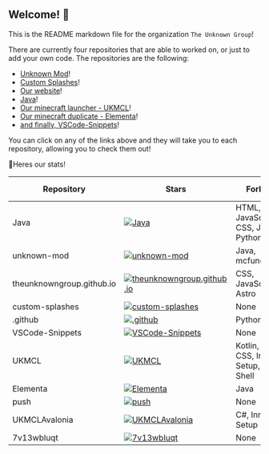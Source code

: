 ## Welcome! :wave:
This is the README markdown file for the organization `The Unknown Group`!

There are currently four repositories that are able to worked on, or just to add your own code. The repositories are the following:

  - [Unknown Mod](https://github.com/TheUnknownGroup/unknown-mod)!
  - [Custom Splashes](https://github.com/TheUnknownGroup/custom-splashes)!
  - [Our website](https://github.com/TheUnknownGroup/theunknowngroup.github.io)!
  - [Java](https://github.com/TheUnknownGroup/Java)!
  - [Our minecraft launcher - UKMCL](https://github.com/TheUnknownGroup/UKMCL)!
  - [Our minecraft duplicate - Elementa](https://github.com/TheUnknownGroup/Elementa)!
  - [and finally, VSCode-Snippets](https://github.com/TheUnknownGroup/VSCode-Snippets)!

You can click on any of the links above and they will take you to each repository, allowing you to check them out!

💪Heres our stats!



| Repository | Stars | Forks | Languages | Pull Requests | Issues | Commits |
|------------|-------|-------|-----------|---------------|--------|---------|
| Java | [![Java](https://img.shields.io/github/commit-activity/t/TheUnknownGroup/Java?color=green)](https://github.com/TheUnknownGroup/Java) | HTML, JavaScript, CSS, Java, Python | 7 | 2 | [![Java](https://img.shields.io/github/stars/TheUnknownGroup/Java?color=green)](https://github.com/TheUnknownGroup/Java) | [![Java](https://img.shields.io/github/forks/TheUnknownGroup/Java?color=green)](https://github.com/TheUnknownGroup/Java)
| unknown-mod | [![unknown-mod](https://img.shields.io/github/commit-activity/t/TheUnknownGroup/unknown-mod?color=green)](https://github.com/TheUnknownGroup/unknown-mod) | Java, mcfunction | 2 | 0 | [![unknown-mod](https://img.shields.io/github/stars/TheUnknownGroup/unknown-mod?color=green)](https://github.com/TheUnknownGroup/unknown-mod) | [![unknown-mod](https://img.shields.io/github/forks/TheUnknownGroup/unknown-mod?color=green)](https://github.com/TheUnknownGroup/unknown-mod)
| theunknowngroup.github.io | [![theunknowngroup.github.io](https://img.shields.io/github/commit-activity/t/TheUnknownGroup/theunknowngroup.github.io?color=green)](https://github.com/TheUnknownGroup/theunknowngroup.github.io) | CSS, JavaScript, Astro | 0 | 0 | [![theunknowngroup.github.io](https://img.shields.io/github/stars/TheUnknownGroup/theunknowngroup.github.io?color=green)](https://github.com/TheUnknownGroup/theunknowngroup.github.io) | [![theunknowngroup.github.io](https://img.shields.io/github/forks/TheUnknownGroup/theunknowngroup.github.io?color=green)](https://github.com/TheUnknownGroup/theunknowngroup.github.io)
| custom-splashes | [![custom-splashes](https://img.shields.io/github/commit-activity/t/TheUnknownGroup/custom-splashes?color=green)](https://github.com/TheUnknownGroup/custom-splashes) | None | 0 | 0 | [![custom-splashes](https://img.shields.io/github/stars/TheUnknownGroup/custom-splashes?color=green)](https://github.com/TheUnknownGroup/custom-splashes) | [![custom-splashes](https://img.shields.io/github/forks/TheUnknownGroup/custom-splashes?color=green)](https://github.com/TheUnknownGroup/custom-splashes)
| .github | [![.github](https://img.shields.io/github/commit-activity/t/TheUnknownGroup/.github?color=green)](https://github.com/TheUnknownGroup/.github) | Python | 0 | 0 | [![.github](https://img.shields.io/github/stars/TheUnknownGroup/.github?color=green)](https://github.com/TheUnknownGroup/.github) | [![.github](https://img.shields.io/github/forks/TheUnknownGroup/.github?color=green)](https://github.com/TheUnknownGroup/.github)
| VSCode-Snippets | [![VSCode-Snippets](https://img.shields.io/github/commit-activity/t/TheUnknownGroup/VSCode-Snippets?color=green)](https://github.com/TheUnknownGroup/VSCode-Snippets) | None | 0 | 0 | [![VSCode-Snippets](https://img.shields.io/github/stars/TheUnknownGroup/VSCode-Snippets?color=green)](https://github.com/TheUnknownGroup/VSCode-Snippets) | [![VSCode-Snippets](https://img.shields.io/github/forks/TheUnknownGroup/VSCode-Snippets?color=green)](https://github.com/TheUnknownGroup/VSCode-Snippets)
| UKMCL | [![UKMCL](https://img.shields.io/github/commit-activity/t/TheUnknownGroup/UKMCL?color=green)](https://github.com/TheUnknownGroup/UKMCL) | Kotlin, CSS, Inno Setup, Shell | 18 | 3 | [![UKMCL](https://img.shields.io/github/stars/TheUnknownGroup/UKMCL?color=green)](https://github.com/TheUnknownGroup/UKMCL) | [![UKMCL](https://img.shields.io/github/forks/TheUnknownGroup/UKMCL?color=green)](https://github.com/TheUnknownGroup/UKMCL)
| Elementa | [![Elementa](https://img.shields.io/github/commit-activity/t/TheUnknownGroup/Elementa?color=green)](https://github.com/TheUnknownGroup/Elementa) | Java | 0 | 0 | [![Elementa](https://img.shields.io/github/stars/TheUnknownGroup/Elementa?color=green)](https://github.com/TheUnknownGroup/Elementa) | [![Elementa](https://img.shields.io/github/forks/TheUnknownGroup/Elementa?color=green)](https://github.com/TheUnknownGroup/Elementa)
| push | [![push](https://img.shields.io/github/commit-activity/t/TheUnknownGroup/push?color=green)](https://github.com/TheUnknownGroup/push) | None | 0 | 0 | [![push](https://img.shields.io/github/stars/TheUnknownGroup/push?color=green)](https://github.com/TheUnknownGroup/push) | [![push](https://img.shields.io/github/forks/TheUnknownGroup/push?color=green)](https://github.com/TheUnknownGroup/push)
| UKMCLAvalonia | [![UKMCLAvalonia](https://img.shields.io/github/commit-activity/t/TheUnknownGroup/UKMCLAvalonia?color=green)](https://github.com/TheUnknownGroup/UKMCLAvalonia) | C#, Inno Setup | 0 | 0 | [![UKMCLAvalonia](https://img.shields.io/github/stars/TheUnknownGroup/UKMCLAvalonia?color=green)](https://github.com/TheUnknownGroup/UKMCLAvalonia) | [![UKMCLAvalonia](https://img.shields.io/github/forks/TheUnknownGroup/UKMCLAvalonia?color=green)](https://github.com/TheUnknownGroup/UKMCLAvalonia)
| 7v13wbluqt | [![7v13wbluqt](https://img.shields.io/github/commit-activity/t/TheUnknownGroup/7v13wbluqt?color=green)](https://github.com/TheUnknownGroup/7v13wbluqt) | None | 0 | 0 | [![7v13wbluqt](https://img.shields.io/github/stars/TheUnknownGroup/7v13wbluqt?color=green)](https://github.com/TheUnknownGroup/7v13wbluqt) | [![7v13wbluqt](https://img.shields.io/github/forks/TheUnknownGroup/7v13wbluqt?color=green)](https://github.com/TheUnknownGroup/7v13wbluqt)

